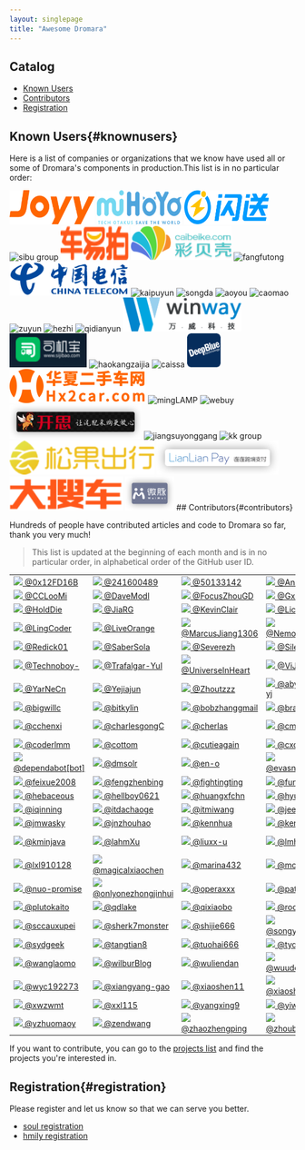```yaml
---
layout: singlepage
title: "Awesome Dromara"
---
```


## Catalog

- [Known Users](#knownusers)
- [Contributors](#contributors)
- [Registration](#registration)

## Known Users{#knownusers}

Here is a list of companies or organizations that we know have used all or some of Dromara's components in production.This list is in no particular order:

<img alt="yy" src="/img/users/yy_logo.png" width="150" height="60" />
<img alt="mihoyo" src="/img/users/mihayo_logo.png" width="150" height="60" />
<img alt="shansong" src="/img/users/shansong_logo.png" width="150" height="60" />
<img alt="sibu group" src="https://yu199195.github.io/images/soul/users/sibu.jpg" height="60" />
<img alt="cheyipai" src="/img/users/cheyipai_logo.jpg" width="120" height="60" />
<img alt="caibeike" src="/img/users/caibeike_logo.png" height="60" />
<img alt="fangfutong" src="https://yu199195.github.io/images/soul/users/fangfutong.png" height="60" />
<img alt="chinaTelecom" src="/img/users/china_telecom_logo.png" height="60" />
<img alt="kaipuyun" src="https://yu199195.github.io/images/soul/users/kaipuyun.png" height="60" />
<img alt="songda" src="https://yu199195.github.io/images/soul/users/songda.png" height="60" />
<img alt="aoyou" src="https://yu199195.github.io/images/soul/users/aoyou.jpg" height="60" />
<img alt="caomao" src="https://yu199195.github.io/images/soul/users/caomao.jpg" height="60" />
<img alt="zuyun" src="https://yu199195.github.io/images/soul/users/zuyun.jpg" height="60" />
<img alt="hezhi" src="https://yu199195.github.io/images/soul/users/hezhi.png" height="60" />
<img alt="qidianyun" src="https://yu199195.github.io/images/soul/users/qidianyun.jpg" height="60" />
<img alt="wanwei" src="/img/users/wanwei_logo.png" height="60" />
<img alt="sijibao" src="/img/users/sijibao_logo.png" height="60" />
<img alt="haokangzaijia" src="https://yu199195.github.io/images/soul/users/haokangzaijia.jpg" height="60" />
<img alt="caissa" src="https://yu199195.github.io/images/soul/users/caissa.jpg" height="60" />
<img alt="deepBule" src="/img/users/deepblue_logo.png" height="60" />
<img alt="huaxiaershouche" src="/img/users/huaxiaershouche_logo.png" height="60" />
<img alt="mingLAMP" src="https://yu199195.github.io/images/soul/users/minglamp.jpeg" height="60" />
<img alt="webuy" src="https://yu199195.github.io/images/soul/users/webuy.jpg" height="60" />
<img alt="casstime" src="/img/users/cass.png" height="60"/>
<img alt="jiangsuyonggang" src="https://yu199195.github.io/images/soul/users/jiangsuyonggang.jpg" height="60" />
<img alt="kk group" src="https://yu199195.github.io/images/soul/users/keking.png" height="60" />
<img alt="songguo" src="/img/users/songguo.png" height="60" />
<img alt="lianlian" src="/img/users/lianlian.png" height="60" />
<img alt="dasouche" src="/img/users/dasouche.png" height="60" />
<img alt="weimai" src="/img/users/weimai.png" height="60" />
## Contributors{#contributors}

Hundreds of people have contributed articles and code to Dromara so far, thank you very much!

> This list is updated at the beginning of each month and is in no particular order, in alphabetical order of the GitHub user ID.

<table>
<tbody>
<tr>
<td><a href="https://github.com/0x12FD16B" target="_blank"><img src="https://avatars0.githubusercontent.com/u/8335369?v=4&s=40" height="20" /> @0x12FD16B</a></td>
<td><a href="https://github.com/241600489" target="_blank"><img src="https://avatars1.githubusercontent.com/u/24708262?v=4&s=40" height="20" /> @241600489</a></td>
<td><a href="https://github.com/50133142" target="_blank"><img src="https://avatars2.githubusercontent.com/u/42038247?v=4&s=40" height="20" /> @50133142</a></td>
<td><a href="https://github.com/Andy-86" target="_blank"><img src="https://avatars3.githubusercontent.com/u/15087636?v=4&s=40" height="20" /> @Andy-86</a></td>
<td><a href="https://github.com/BetterWp" target="_blank"><img src="https://avatars4.githubusercontent.com/u/46946568?v=4&s=40" height="20" /> @BetterWp</a></td>
</tr>
<tr>
<td><a href="https://github.com/CCLooMi" target="_blank"><img src="https://avatars0.githubusercontent.com/u/8596174?v=4&s=40" height="20" /> @CCLooMi</a></td>
<td><a href="https://github.com/DaveModl" target="_blank"><img src="https://avatars1.githubusercontent.com/u/47873192?v=4&s=40" height="20" /> @DaveModl</a></td>
<td><a href="https://github.com/FocusZhouGD" target="_blank"><img src="https://avatars2.githubusercontent.com/u/50652528?v=4&s=40" height="20" /> @FocusZhouGD</a></td>
<td><a href="https://github.com/Gxz-NGU" target="_blank"><img src="https://avatars3.githubusercontent.com/u/19837732?v=4&s=40" height="20" /> @Gxz-NGU</a></td>
<td><a href="https://github.com/HJ43" target="_blank"><img src="https://avatars4.githubusercontent.com/u/24913177?v=4&s=40" height="20" /> @HJ43</a></td>
</tr>
<tr>
<td><a href="https://github.com/HoldDie" target="_blank"><img src="https://avatars0.githubusercontent.com/u/22816271?v=4&s=40" height="20" /> @HoldDie</a></td>
<td><a href="https://github.com/JiaRG" target="_blank"><img src="https://avatars1.githubusercontent.com/u/31472350?v=4&s=40" height="20" /> @JiaRG</a></td>
<td><a href="https://github.com/KevinClair" target="_blank"><img src="https://avatars2.githubusercontent.com/u/37257651?v=4&s=40" height="20" /> @KevinClair</a></td>
<td><a href="https://github.com/Licoy" target="_blank"><img src="https://avatars3.githubusercontent.com/u/20410697?v=4&s=40" height="20" /> @Licoy</a></td>
<td><a href="https://github.com/Lin1nGithub" target="_blank"><img src="https://avatars4.githubusercontent.com/u/25782561?v=4&s=40" height="20" /> @Lin1nGithub</a></td>
</tr>
<tr>
<td><a href="https://github.com/LingCoder" target="_blank"><img src="https://avatars0.githubusercontent.com/u/34231795?v=4&s=40" height="20" /> @LingCoder</a></td>
<td><a href="https://github.com/LiveOrange" target="_blank"><img src="https://avatars1.githubusercontent.com/u/20442302?v=4&s=40" height="20" /> @LiveOrange</a></td>
<td><a href="https://github.com/MarcusJiang1306" target="_blank"><img src="https://avatars2.githubusercontent.com/u/48646601?v=4&s=40" height="20" /> @MarcusJiang1306</a></td>
<td><a href="https://github.com/NemoIntellego" target="_blank"><img src="https://avatars3.githubusercontent.com/u/41360186?v=4&s=40" height="20" /> @NemoIntellego</a></td>
<td><a href="https://github.com/NohnJnow" target="_blank"><img src="https://avatars4.githubusercontent.com/u/27010971?v=4&s=40" height="20" /> @NohnJnow</a></td>
</tr>
<tr>
<td><a href="https://github.com/Redick01" target="_blank"><img src="https://avatars0.githubusercontent.com/u/15903214?v=4&s=40" height="20" /> @Redick01</a></td>
<td><a href="https://github.com/SaberSola" target="_blank"><img src="https://avatars1.githubusercontent.com/u/24998393?v=4&s=40" height="20" /> @SaberSola</a></td>
<td><a href="https://github.com/Severezh" target="_blank"><img src="https://avatars2.githubusercontent.com/u/12019307?v=4&s=40" height="20" /> @Severezh</a></td>
<td><a href="https://github.com/Silencesk" target="_blank"><img src="https://avatars3.githubusercontent.com/u/4735494?v=4&s=40" height="20" /> @Silencesk</a></td>
<td><a href="https://github.com/SteNicholas" target="_blank"><img src="https://avatars4.githubusercontent.com/u/10048174?v=4&s=40" height="20" /> @SteNicholas</a></td>
</tr>
<tr>
<td><a href="https://github.com/Technoboy-" target="_blank"><img src="https://avatars0.githubusercontent.com/u/6297296?v=4&s=40" height="20" /> @Technoboy-</a></td>
<td><a href="https://github.com/Trafalgar-YuI" target="_blank"><img src="https://avatars1.githubusercontent.com/u/13451528?v=4&s=40" height="20" /> @Trafalgar-YuI</a></td>
<td><a href="https://github.com/UniverseInHeart" target="_blank"><img src="https://avatars2.githubusercontent.com/u/25877082?v=4&s=40" height="20" /> @UniverseInHeart</a></td>
<td><a href="https://github.com/ViJayian" target="_blank"><img src="https://avatars3.githubusercontent.com/u/24708291?v=4&s=40" height="20" /> @ViJayian</a></td>
<td><a href="https://github.com/Wincher" target="_blank"><img src="https://avatars4.githubusercontent.com/u/9314620?v=4&s=40" height="20" /> @Wincher</a></td>
</tr>
<tr>
<td><a href="https://github.com/YarNeCn" target="_blank"><img src="https://avatars0.githubusercontent.com/u/20961044?v=4&s=40" height="20" /> @YarNeCn</a></td>
<td><a href="https://github.com/Yejiajun" target="_blank"><img src="https://avatars1.githubusercontent.com/u/20715629?v=4&s=40" height="20" /> @Yejiajun</a></td>
<td><a href="https://github.com/Zhoutzzz" target="_blank"><img src="https://avatars2.githubusercontent.com/u/42396616?v=4&s=40" height="20" /> @Zhoutzzz</a></td>
<td><a href="https://github.com/abysscat-yj" target="_blank"><img src="https://avatars3.githubusercontent.com/u/33748845?v=4&s=40" height="20" /> @abysscat-yj</a></td>
<td><a href="https://github.com/augfool" target="_blank"><img src="https://avatars4.githubusercontent.com/u/7943753?v=4&s=40" height="20" /> @augfool</a></td>
</tr>
<tr>
<td><a href="https://github.com/bigwillc" target="_blank"><img src="https://avatars0.githubusercontent.com/u/35070155?v=4&s=40" height="20" /> @bigwillc</a></td>
<td><a href="https://github.com/bitkylin" target="_blank"><img src="https://avatars1.githubusercontent.com/u/13912098?v=4&s=40" height="20" /> @bitkylin</a></td>
<td><a href="https://github.com/bobzhanggmail" target="_blank"><img src="https://avatars2.githubusercontent.com/u/9858448?v=4&s=40" height="20" /> @bobzhanggmail</a></td>
<td><a href="https://github.com/branchen" target="_blank"><img src="https://avatars3.githubusercontent.com/u/36290790?v=4&s=40" height="20" /> @branchen</a></td>
<td><a href="https://github.com/candyYu" target="_blank"><img src="https://avatars4.githubusercontent.com/u/7844118?v=4&s=40" height="20" /> @candyYu</a></td>
</tr>
<tr>
<td><a href="https://github.com/cchenxi" target="_blank"><img src="https://avatars0.githubusercontent.com/u/5698243?v=4&s=40" height="20" /> @cchenxi</a></td>
<td><a href="https://github.com/charlesgongC" target="_blank"><img src="https://avatars1.githubusercontent.com/u/46913749?v=4&s=40" height="20" /> @charlesgongC</a></td>
<td><a href="https://github.com/cherlas" target="_blank"><img src="https://avatars2.githubusercontent.com/u/15061972?v=4&s=40" height="20" /> @cherlas</a></td>
<td><a href="https://github.com/cmj167" target="_blank"><img src="https://avatars3.githubusercontent.com/u/6840519?v=4&s=40" height="20" /> @cmj167</a></td>
<td><a href="https://github.com/cocoZwwang" target="_blank"><img src="https://avatars4.githubusercontent.com/u/27925568?v=4&s=40" height="20" /> @cocoZwwang</a></td>
</tr>
<tr>
<td><a href="https://github.com/coderlmm" target="_blank"><img src="https://avatars0.githubusercontent.com/u/21699517?v=4&s=40" height="20" /> @coderlmm</a></td>
<td><a href="https://github.com/cottom" target="_blank"><img src="https://avatars1.githubusercontent.com/u/11937539?v=4&s=40" height="20" /> @cottom</a></td>
<td><a href="https://github.com/cutieagain" target="_blank"><img src="https://avatars2.githubusercontent.com/u/5390200?v=4&s=40" height="20" /> @cutieagain</a></td>
<td><a href="https://github.com/cxc222" target="_blank"><img src="https://avatars3.githubusercontent.com/u/2092566?v=4&s=40" height="20" /> @cxc222</a></td>
<td><a href="https://github.com/dengliming" target="_blank"><img src="https://avatars4.githubusercontent.com/u/7796156?v=4&s=40" height="20" /> @dengliming</a></td>
</tr>
<tr>
<td><a href="https://github.com/dependabot[bot]" target="_blank"><img src="https://avatars0.githubusercontent.com/in/29110?v=4&s=40" height="20" /> @dependabot[bot]</a></td>
<td><a href="https://github.com/dmsolr" target="_blank"><img src="https://avatars1.githubusercontent.com/u/29735230?v=4&s=40" height="20" /> @dmsolr</a></td>
<td><a href="https://github.com/en-o" target="_blank"><img src="https://avatars2.githubusercontent.com/u/45027672?v=4&s=40" height="20" /> @en-o</a></td>
<td><a href="https://github.com/evasnowind" target="_blank"><img src="https://avatars3.githubusercontent.com/u/2696709?v=4&s=40" height="20" /> @evasnowind</a></td>
<td><a href="https://github.com/fcwalker" target="_blank"><img src="https://avatars4.githubusercontent.com/u/27950366?v=4&s=40" height="20" /> @fcwalker</a></td>
</tr>
<tr>
<td><a href="https://github.com/feixue2008" target="_blank"><img src="https://avatars0.githubusercontent.com/u/43638460?v=4&s=40" height="20" /> @feixue2008</a></td>
<td><a href="https://github.com/fengzhenbing" target="_blank"><img src="https://avatars1.githubusercontent.com/u/4169359?v=4&s=40" height="20" /> @fengzhenbing</a></td>
<td><a href="https://github.com/fightingting" target="_blank"><img src="https://avatars2.githubusercontent.com/u/31699402?v=4&s=40" height="20" /> @fightingting</a></td>
<td><a href="https://github.com/funpad" target="_blank"><img src="https://avatars3.githubusercontent.com/u/9130564?v=4&s=40" height="20" /> @funpad</a></td>
<td><a href="https://github.com/guanyushen" target="_blank"><img src="https://avatars4.githubusercontent.com/u/19588010?v=4&s=40" height="20" /> @guanyushen</a></td>
</tr>
<tr>
<td><a href="https://github.com/hebaceous" target="_blank"><img src="https://avatars0.githubusercontent.com/u/6941544?v=4&s=40" height="20" /> @hebaceous</a></td>
<td><a href="https://github.com/hellboy0621" target="_blank"><img src="https://avatars1.githubusercontent.com/u/72702359?v=4&s=40" height="20" /> @hellboy0621</a></td>
<td><a href="https://github.com/huangxfchn" target="_blank"><img src="https://avatars2.githubusercontent.com/u/17267069?v=4&s=40" height="20" /> @huangxfchn</a></td>
<td><a href="https://github.com/hyuk-sudo" target="_blank"><img src="https://avatars3.githubusercontent.com/u/22049351?v=4&s=40" height="20" /> @hyuk-sudo</a></td>
<td><a href="https://github.com/ihenjoy" target="_blank"><img src="https://avatars4.githubusercontent.com/u/6481696?v=4&s=40" height="20" /> @ihenjoy</a></td>
</tr>
<tr>
<td><a href="https://github.com/iqinning" target="_blank"><img src="https://avatars0.githubusercontent.com/u/18241433?v=4&s=40" height="20" /> @iqinning</a></td>
<td><a href="https://github.com/itdachaoge" target="_blank"><img src="https://avatars1.githubusercontent.com/u/13128584?v=4&s=40" height="20" /> @itdachaoge</a></td>
<td><a href="https://github.com/itmiwang" target="_blank"><img src="https://avatars2.githubusercontent.com/u/24636850?v=4&s=40" height="20" /> @itmiwang</a></td>
<td><a href="https://github.com/jeesk" target="_blank"><img src="https://avatars3.githubusercontent.com/u/27076817?v=4&s=40" height="20" /> @jeesk</a></td>
<td><a href="https://github.com/jjnnzb" target="_blank"><img src="https://avatars4.githubusercontent.com/u/58833386?v=4&s=40" height="20" /> @jjnnzb</a></td>
</tr>
<tr>
<td><a href="https://github.com/jmwasky" target="_blank"><img src="https://avatars0.githubusercontent.com/u/3257442?v=4&s=40" height="20" /> @jmwasky</a></td>
<td><a href="https://github.com/jnzhouhao" target="_blank"><img src="https://avatars1.githubusercontent.com/u/17978824?v=4&s=40" height="20" /> @jnzhouhao</a></td>
<td><a href="https://github.com/kennhua" target="_blank"><img src="https://avatars2.githubusercontent.com/u/16517580?v=4&s=40" height="20" /> @kennhua</a></td>
<td><a href="https://github.com/keru-s" target="_blank"><img src="https://avatars3.githubusercontent.com/u/24741256?v=4&s=40" height="20" /> @keru-s</a></td>
<td><a href="https://github.com/klboke" target="_blank"><img src="https://avatars4.githubusercontent.com/u/18591662?v=4&s=40" height="20" /> @klboke</a></td>
</tr>
<tr>
<td><a href="https://github.com/kminjava" target="_blank"><img src="https://avatars0.githubusercontent.com/u/35832954?v=4&s=40" height="20" /> @kminjava</a></td>
<td><a href="https://github.com/lahmXu" target="_blank"><img src="https://avatars1.githubusercontent.com/u/31627887?v=4&s=40" height="20" /> @lahmXu</a></td>
<td><a href="https://github.com/liuxx-u" target="_blank"><img src="https://avatars2.githubusercontent.com/u/7148259?v=4&s=40" height="20" /> @liuxx-u</a></td>
<td><a href="https://github.com/lmhmhl" target="_blank"><img src="https://avatars3.githubusercontent.com/u/24718258?v=4&s=40" height="20" /> @lmhmhl</a></td>
<td><a href="https://github.com/lw1243925457" target="_blank"><img src="https://avatars4.githubusercontent.com/u/11513436?v=4&s=40" height="20" /> @lw1243925457</a></td>
</tr>
<tr>
<td><a href="https://github.com/lxl910128" target="_blank"><img src="https://avatars0.githubusercontent.com/u/8736745?v=4&s=40" height="20" /> @lxl910128</a></td>
<td><a href="https://github.com/magicalxiaochen" target="_blank"><img src="https://avatars1.githubusercontent.com/u/54343840?v=4&s=40" height="20" /> @magicalxiaochen</a></td>
<td><a href="https://github.com/marina432" target="_blank"><img src="https://avatars2.githubusercontent.com/u/16896822?v=4&s=40" height="20" /> @marina432</a></td>
<td><a href="https://github.com/mcnultyboy" target="_blank"><img src="https://avatars3.githubusercontent.com/u/36916593?v=4&s=40" height="20" /> @mcnultyboy</a></td>
<td><a href="https://github.com/midnight2104" target="_blank"><img src="https://avatars4.githubusercontent.com/u/13334620?v=4&s=40" height="20" /> @midnight2104</a></td>
</tr>
<tr>
<td><a href="https://github.com/nuo-promise" target="_blank"><img src="https://avatars0.githubusercontent.com/u/46160170?v=4&s=40" height="20" /> @nuo-promise</a></td>
<td><a href="https://github.com/onlyonezhongjinhui" target="_blank"><img src="https://avatars1.githubusercontent.com/u/19932240?v=4&s=40" height="20" /> @onlyonezhongjinhui</a></td>
<td><a href="https://github.com/operaxxx" target="_blank"><img src="https://avatars2.githubusercontent.com/u/8800287?v=4&s=40" height="20" /> @operaxxx</a></td>
<td><a href="https://github.com/patrickWuP" target="_blank"><img src="https://avatars3.githubusercontent.com/u/14297099?v=4&s=40" height="20" /> @patrickWuP</a></td>
<td><a href="https://github.com/peiht" target="_blank"><img src="https://avatars4.githubusercontent.com/u/30573549?v=4&s=40" height="20" /> @peiht</a></td>
</tr>
<tr>
<td><a href="https://github.com/plutokaito" target="_blank"><img src="https://avatars0.githubusercontent.com/u/7955473?v=4&s=40" height="20" /> @plutokaito</a></td>
<td><a href="https://github.com/qdlake" target="_blank"><img src="https://avatars1.githubusercontent.com/u/1879819?v=4&s=40" height="20" /> @qdlake</a></td>
<td><a href="https://github.com/qixiaobo" target="_blank"><img src="https://avatars2.githubusercontent.com/u/2881751?v=4&s=40" height="20" /> @qixiaobo</a></td>
<td><a href="https://github.com/rockpig" target="_blank"><img src="https://avatars3.githubusercontent.com/u/16386766?v=4&s=40" height="20" /> @rockpig</a></td>
<td><a href="https://github.com/sakiila" target="_blank"><img src="https://avatars4.githubusercontent.com/u/36431432?v=4&s=40" height="20" /> @sakiila</a></td>
</tr>
<tr>
<td><a href="https://github.com/sccauxupei" target="_blank"><img src="https://avatars0.githubusercontent.com/u/26787757?v=4&s=40" height="20" /> @sccauxupei</a></td>
<td><a href="https://github.com/sherk7monster" target="_blank"><img src="https://avatars1.githubusercontent.com/u/67529171?v=4&s=40" height="20" /> @sherk7monster</a></td>
<td><a href="https://github.com/shijie666" target="_blank"><img src="https://avatars2.githubusercontent.com/u/75319679?v=4&s=40" height="20" /> @shijie666</a></td>
<td><a href="https://github.com/songyuequan" target="_blank"><img src="https://avatars3.githubusercontent.com/u/9369071?v=4&s=40" height="20" /> @songyuequan</a></td>
<td><a href="https://github.com/strawberry-crisis" target="_blank"><img src="https://avatars4.githubusercontent.com/u/13709330?v=4&s=40" height="20" /> @strawberry-crisis</a></td>
</tr>
<tr>
<td><a href="https://github.com/sydgeek" target="_blank"><img src="https://avatars0.githubusercontent.com/u/31606195?v=4&s=40" height="20" /> @sydgeek</a></td>
<td><a href="https://github.com/tangtian8" target="_blank"><img src="https://avatars1.githubusercontent.com/u/44994904?v=4&s=40" height="20" /> @tangtian8</a></td>
<td><a href="https://github.com/tuohai666" target="_blank"><img src="https://avatars2.githubusercontent.com/u/24643893?v=4&s=40" height="20" /> @tuohai666</a></td>
<td><a href="https://github.com/tydhot" target="_blank"><img src="https://avatars3.githubusercontent.com/u/27889201?v=4&s=40" height="20" /> @tydhot</a></td>
<td><a href="https://github.com/tyjwan" target="_blank"><img src="https://avatars4.githubusercontent.com/u/37010206?v=4&s=40" height="20" /> @tyjwan</a></td>
</tr>
<tr>
<td><a href="https://github.com/wanglaomo" target="_blank"><img src="https://avatars0.githubusercontent.com/u/26642224?v=4&s=40" height="20" /> @wanglaomo</a></td>
<td><a href="https://github.com/wilburBlog" target="_blank"><img src="https://avatars1.githubusercontent.com/u/32635377?v=4&s=40" height="20" /> @wilburBlog</a></td>
<td><a href="https://github.com/wuliendan" target="_blank"><img src="https://avatars2.githubusercontent.com/u/18097150?v=4&s=40" height="20" /> @wuliendan</a></td>
<td><a href="https://github.com/wuudongdong" target="_blank"><img src="https://avatars3.githubusercontent.com/u/74701398?v=4&s=40" height="20" /> @wuudongdong</a></td>
<td><a href="https://github.com/wxxy20071547" target="_blank"><img src="https://avatars4.githubusercontent.com/u/16205279?v=4&s=40" height="20" /> @wxxy20071547</a></td>
</tr>
<tr>
<td><a href="https://github.com/wyc192273" target="_blank"><img src="https://avatars0.githubusercontent.com/u/13832598?v=4&s=40" height="20" /> @wyc192273</a></td>
<td><a href="https://github.com/xiangyang-gao" target="_blank"><img src="https://avatars1.githubusercontent.com/u/15973635?v=4&s=40" height="20" /> @xiangyang-gao</a></td>
<td><a href="https://github.com/xiaoshen11" target="_blank"><img src="https://avatars2.githubusercontent.com/u/15319017?v=4&s=40" height="20" /> @xiaoshen11</a></td>
<td><a href="https://github.com/xiaoshuanglee" target="_blank"><img src="https://avatars3.githubusercontent.com/u/34903552?v=4&s=40" height="20" /> @xiaoshuanglee</a></td>
<td><a href="https://github.com/xuziyang" target="_blank"><img src="https://avatars4.githubusercontent.com/u/8465969?v=4&s=40" height="20" /> @xuziyang</a></td>
</tr>
<tr>
<td><a href="https://github.com/xwzwmt" target="_blank"><img src="https://avatars0.githubusercontent.com/u/22116836?v=4&s=40" height="20" /> @xwzwmt</a></td>
<td><a href="https://github.com/xxl115" target="_blank"><img src="https://avatars1.githubusercontent.com/u/11749025?v=4&s=40" height="20" /> @xxl115</a></td>
<td><a href="https://github.com/yangxing9" target="_blank"><img src="https://avatars2.githubusercontent.com/u/69447169?v=4&s=40" height="20" /> @yangxing9</a></td>
<td><a href="https://github.com/yiwenlong" target="_blank"><img src="https://avatars3.githubusercontent.com/u/9609929?v=4&s=40" height="20" /> @yiwenlong</a></td>
<td><a href="https://github.com/yu199195" target="_blank"><img src="https://avatars4.githubusercontent.com/u/9673503?v=4&s=40" height="20" /> @yu199195</a></td>
</tr>
<tr>
<td><a href="https://github.com/yzhuomaoy" target="_blank"><img src="https://avatars0.githubusercontent.com/u/1639012?v=4&s=40" height="20" /> @yzhuomaoy</a></td>
<td><a href="https://github.com/zendwang" target="_blank"><img src="https://avatars1.githubusercontent.com/u/9959839?v=4&s=40" height="20" /> @zendwang</a></td>
<td><a href="https://github.com/zhaozhengping" target="_blank"><img src="https://avatars2.githubusercontent.com/u/7185847?v=4&s=40" height="20" /> @zhaozhengping</a></td>
<td><a href="https://github.com/zhoubin14524" target="_blank"><img src="https://avatars3.githubusercontent.com/u/16285170?v=4&s=40" height="20" /> @zhoubin14524</a></td>
<td><a href="https://github.com/zhisheng17" target="_blank"><img src="https://avatars4.githubusercontent.com/u/10086212?v=4&s=40" height="20" /> @zhisheng17</a></td>
</tr>
</tbody>
</table>

If you want to contribute, you can go to the [projects list](/projects) and find the projects you're interested in.

## Registration{#registration}

Please register and let us know so that we can serve you better.

* [soul registration](https://github.com/dromara/soul/issues/68)
* [hmily registration](https://github.com/dromara/hmily/issues/190)
